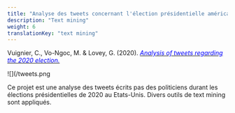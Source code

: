 ```yaml
---
title: "Analyse des tweets concernant l'élection présidentielle américaine de 2020"
description: "Text mining"
weight: 6
translationKey: "text mining"
---
```



Vuignier, C., Vo-Ngoc, M. & Lovey, G. (2020). [<span style="color:blue">*Analysis of tweets regarding the 2020 election.*</span>](https://github.com/GaetanLovey/myportfolio/raw/master/static/Text_mining_GroupD.pdf)


![](/tweets.png


Ce projet est une analyse des tweets écrits pas des politiciens durant les élections présidentielles de 2020 au Etats-Unis. Divers outils de text mining sont appliqués.  
